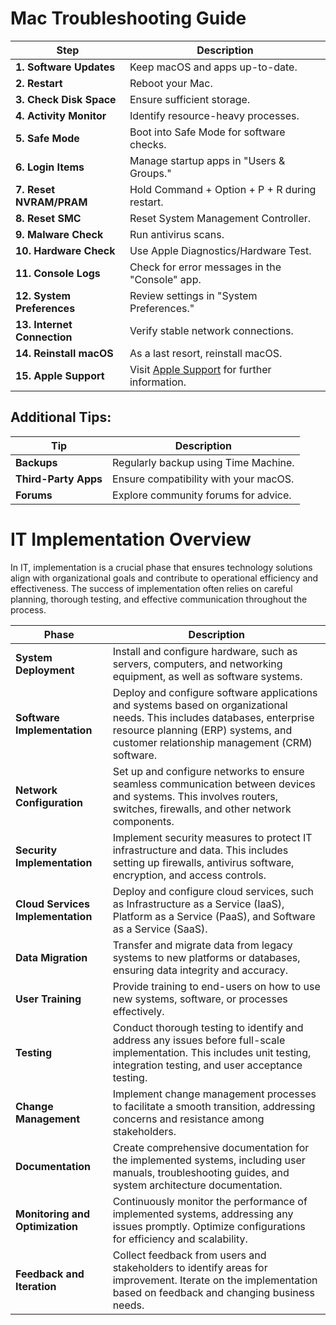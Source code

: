 # Mac Troubleshooting Guide

| **Step**                       | **Description**                                        |
|---------------------------------|--------------------------------------------------------|
| **1. Software Updates**         | Keep macOS and apps up-to-date.                        |
| **2. Restart**                  | Reboot your Mac.                                       |
| **3. Check Disk Space**         | Ensure sufficient storage.                             |
| **4. Activity Monitor**         | Identify resource-heavy processes.                     |
| **5. Safe Mode**                | Boot into Safe Mode for software checks.               |
| **6. Login Items**              | Manage startup apps in "Users & Groups."               |
| **7. Reset NVRAM/PRAM**         | Hold Command + Option + P + R during restart.          |
| **8. Reset SMC**                | Reset System Management Controller.                    |
| **9. Malware Check**            | Run antivirus scans.                                   |
| **10. Hardware Check**          | Use Apple Diagnostics/Hardware Test.                   |
| **11. Console Logs**            | Check for error messages in the "Console" app.         |
| **12. System Preferences**      | Review settings in "System Preferences."               |
| **13. Internet Connection**     | Verify stable network connections.                     |
| **14. Reinstall macOS**         | As a last resort, reinstall macOS.                     |
| **15. Apple Support**           | Visit [Apple Support](https://support.apple.com/) for further information.     |

## Additional Tips:

| **Tip**                        | **Description**                                        |
|---------------------------------|--------------------------------------------------------|
| **Backups**                     | Regularly backup using Time Machine.                   |
| **Third-Party Apps**            | Ensure compatibility with your macOS.                  |
| **Forums**                      | Explore community forums for advice.  


# IT Implementation Overview

In IT, implementation is a crucial phase that ensures technology solutions align with organizational goals and contribute to operational efficiency and effectiveness. The success of implementation often relies on careful planning, thorough testing, and effective communication throughout the process.

| Phase                     | Description                                                                                          |
|---------------------------|------------------------------------------------------------------------------------------------------|
| **System Deployment**     | Install and configure hardware, such as servers, computers, and networking equipment, as well as software systems. |
| **Software Implementation** | Deploy and configure software applications and systems based on organizational needs. This includes databases, enterprise resource planning (ERP) systems, and customer relationship management (CRM) software. |
| **Network Configuration** | Set up and configure networks to ensure seamless communication between devices and systems. This involves routers, switches, firewalls, and other network components. |
| **Security Implementation** | Implement security measures to protect IT infrastructure and data. This includes setting up firewalls, antivirus software, encryption, and access controls. |
| **Cloud Services Implementation** | Deploy and configure cloud services, such as Infrastructure as a Service (IaaS), Platform as a Service (PaaS), and Software as a Service (SaaS). |
| **Data Migration**        | Transfer and migrate data from legacy systems to new platforms or databases, ensuring data integrity and accuracy. |
| **User Training**         | Provide training to end-users on how to use new systems, software, or processes effectively. |
| **Testing**               | Conduct thorough testing to identify and address any issues before full-scale implementation. This includes unit testing, integration testing, and user acceptance testing. |
| **Change Management**     | Implement change management processes to facilitate a smooth transition, addressing concerns and resistance among stakeholders. |
| **Documentation**         | Create comprehensive documentation for the implemented systems, including user manuals, troubleshooting guides, and system architecture documentation. |
| **Monitoring and Optimization** | Continuously monitor the performance of implemented systems, addressing any issues promptly. Optimize configurations for efficiency and scalability. |
| **Feedback and Iteration** | Collect feedback from users and stakeholders to identify areas for improvement. Iterate on the implementation based on feedback and changing business needs. |


